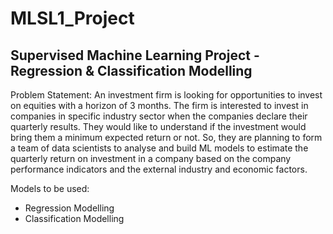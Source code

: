 # MLSL1_Project
## Supervised Machine Learning Project - Regression &amp; Classification Modelling 

Problem Statement:
An investment firm is looking for opportunities to invest on equities with a horizon of 3 months. The firm is interested to invest in companies in specific industry sector when the companies declare their quarterly results. They would like to understand if the investment would bring them a minimum expected return or not. So, they are planning to form a team of data scientists to analyse and build ML models to estimate the quarterly return on investment in a company based on the company performance indicators and the external industry and economic factors.

Models to be used:
- Regression Modelling
- Classification Modelling
